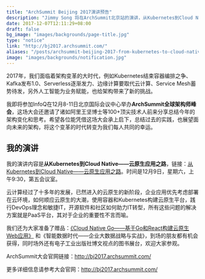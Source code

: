 ```yaml
---
title: "ArchSummit Beijing 2017演讲预告"
description: "Jimmy Song 将在ArchSummit北京站的演讲，从Kubernetes到Cloud Native，我的云原生应用之路。"
date: 2017-12-07T12:11:29+08:00
draft: false
bg_image: "images/backgrounds/page-title.jpg"
type: "notice"
link: "http://bj2017.archsummit.com/"
aliases: "/posts/archsummit-beijing-2017-from-kubernetes-to-cloud-native"
image: "images/backgrounds/notification.jpg"
---
```


2017年，我们面临着架构变革的大时代，例如Kubernetes结束容器编排之争、Kafka发布1.0、Serverless逐渐发力、边缘计算要取代云计算、Service Mesh蓄势待发，另外人工智能为业务赋能，也给架构带来了新的挑战。

我即将参加InfoQ在12月8-11日北京国际会议中心举办**ArchSummit全球架构师峰会**，这场大会还邀请了诸如阿里王坚博士等100+顶尖技术人前来分享总结今年的架构变化和思考。希望各位能凭借这场大会承上启下，总结过去的实践，也展望面向未来的架构，将这个变革的时代转变为我们每人共同的幸运。

## 我的演讲

我的演讲内容是**从Kubernetes到Cloud Native——云原生应用之路**，链接：[从Kubernetes到Cloud Native——云原生应用之路](http://bj2017.archsummit.com/presentation/306)。时间是12月9日，星期六，上午9:30，第五会议室。

云计算经过了十多年的发展，已然进入的云原生的新阶段，企业应用优先考虑部署在云环境，如何顺应云原生的大潮，使用容器和Kubernetes构建云原生平台，践行DevOps理念和敏捷IT，开源软件和社区如何助力IT转型，所有这些问题的解决方案就是PaaS平台，其对于企业的重要性不言而喻。

我们还为大家准备了赠品：[《Cloud Native Go——基于Go和React构建云原生Web应用》](https://jimmysong.io/cloud-native-go/) 和《智能数据时代——企业大数据战略与实战》，到场的朋友都有机会获得，同时场外还有电子工业出版社博文视点的图书展台，欢迎大家参观。

ArchSummit大会官网链接：<http://bj2017.archsummit.com/>

更多详细信息请参考大会官网：<http://bj2017.archsummit.com/>